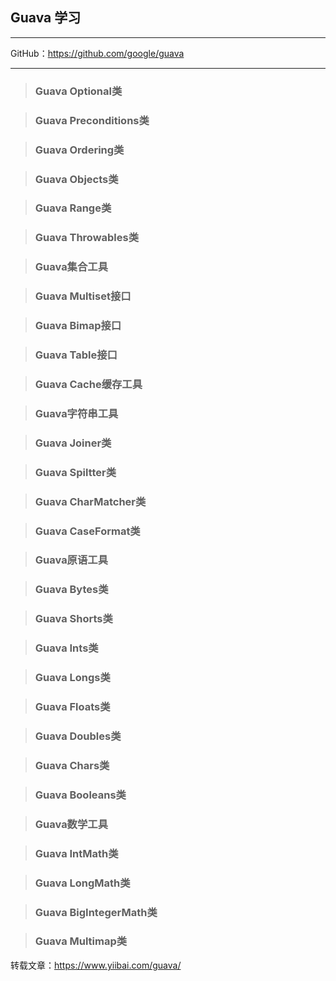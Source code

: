 ## Guava 学习
***
GitHub：https://github.com/google/guava
***
> ### Guava Optional类


> ### Guava Preconditions类

> ### Guava Ordering类

> ### Guava Objects类

> ### Guava Range类

> ### Guava Throwables类

> ### Guava集合工具

> ### Guava Multiset接口

> ### Guava Bimap接口

> ### Guava Table接口

> ### Guava Cache缓存工具

> ### Guava字符串工具

> ### Guava Joiner类

> ### Guava Spiltter类

> ### Guava CharMatcher类

> ### Guava CaseFormat类

> ### Guava原语工具

> ### Guava Bytes类

> ### Guava Shorts类

> ### Guava Ints类

> ### Guava Longs类

> ### Guava Floats类

> ### Guava Doubles类

> ### Guava Chars类

> ### Guava Booleans类

> ### Guava数学工具

> ### Guava IntMath类

> ### Guava LongMath类

> ### Guava BigIntegerMath类

> ### Guava Multimap类






转载文章：https://www.yiibai.com/guava/